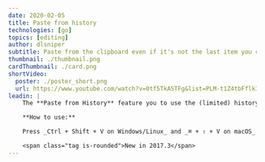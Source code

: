 ```yaml
---
date: 2020-02-05
title: Paste from history
technologies: [go]
topics: [editing]
author: dlsniper
subtitle: Paste from the clipboard even if it's not the last item you copied into it
thumbnail: ./thumbnail.png
cardThumbnail: ./card.png
shortVideo:
  poster: ./poster_short.png
  url: https://www.youtube.com/watch?v=0tf5TkASTFg&list=PLM-t1Z4tbFflkIOaap4P-BV30ZrZwrDld&index=21
leadin: |
    The **Paste from History** feature you to use the (limited) history of everything you put in the clipboard.

    **How to use:**

    Press _Ctrl + Shift + V on Windows/Linux_ and _⌘ + ⇧ + V on macOS_ to open pop-up window.

    <span class="tag is-rounded">New in 2017.3</span>
---
```

